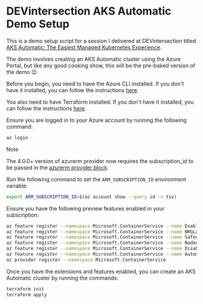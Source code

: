 # DEVintersection AKS Automatic Demo Setup

This is a demo setup script for a session I delivered at DEVintersection titled [AKS Automatic: The Easiest Managed Kubernetes Experience](https://devintersection.com/#!/session/AKS%20Automatic:%20The%20Easiest%20Managed%20Kubernetes%20Experience/7056).

The demo involves creating an AKS Automatic cluster using the Azure Portal, but like any good cooking show, this will be the pre-baked version of the demo 😉

Before you begin, you need to have the Azure CLI installed. If you don't have it installed, you can follow the instructions [here](https://docs.microsoft.com/cli/azure/install-azure-cli). 

You also need to have Terraform installed. If you don't have it installed, you can follow the instructions [here](https://learn.hashicorp.com/tutorials/terraform/install-cli).

Ensure you are logged in to your Azure account by running the following command:

```bash
az login
```

> [!NOTE]
> The 4.0.0+ version of azurerm provider now requires the subscription_id to be passed in the [azurerm provider block](https://registry.terraform.io/providers/hashicorp/azurerm/latest/docs#subscription_id).

Run the following command to set the `ARM_SUBSCRIPTION_ID` environment variable:

```bash
export ARM_SUBSCRIPTION_ID=$(az account show --query id -o tsv)
```

Ensure you have the following preview features enabled in your subscription:

```bash
az feature register --namespace Microsoft.ContainerService --name EnableAPIServerVnetIntegrationPreview
az feature register --namespace Microsoft.ContainerService --name NRGLockdownPreview
az feature register --namespace Microsoft.ContainerService --name SafeguardsPreview
az feature register --namespace Microsoft.ContainerService --name NodeAutoProvisioningPreview
az feature register --namespace Microsoft.ContainerService --name DisableSSHPreview
az feature register --namespace Microsoft.ContainerService --name AutomaticSKUPreview
az provider register --namespace Microsoft.ContainerService
```

Once you have the extensions and features enabled, you can create an AKS Automatic cluster by running the commands:

```bash
terraform init
terraform apply
```